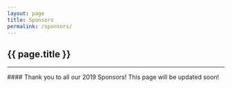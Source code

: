 ```yaml
---
layout: page
title: Sponsors
permalink: /sponsors/
---
```


<div class="container" markdown="1">
<section id="banner-card" class="card bg-light info-card" markdown="1">

<h1 class="mx-auto p-4">{{ page.title }}</h1>
<hr class="mx-4 p-0">
<div class="p-4" markdown="1">
#### Thank you to all our 2019 Sponsors! This page will be updated soon!
</div>



</section>
</div>